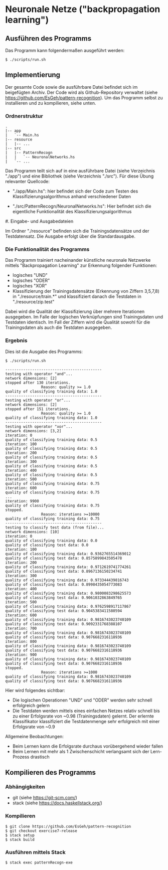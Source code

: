 # Neuronale Netze ("backpropagation learning")

## Ausführen des Programms

Das Programm kann folgendermaßen ausgeführt werden:

	$ ./scripts/run.sh

## Implementierung

Der gesamte Code sowie die ausführbare Datei befindet sich im beigefügten Archiv.
Der Code wird als Github-Repository verwaltet (siehe <https://github.com/EsGeh/pattern-recognition>).
Um das Programm selbst zu installieren und zu kompilieren, siehe unten.

### Ordnerstruktur

	.
	|-- app
	|   `-- Main.hs
	|-- resource
	|   |-- ...
	|-- src
	|   |-- PatternRecogn
	|   |   `-- NeuronalNetworks.hs
	|   `-- ...

Das Programm teilt sich auf in eine ausführbare Datei (siehe Verzeichnis "./app") und eine Bibliothek (siehe Verzeichnis "./src").
Für diese Übung relevanter Quellcode:

* "./app/Main.hs": hier befindet sich der Code zum Testen des Klassifizierungsalgorithmus anhand verschiedener Daten

*	"./src/PatternRecogn/NeuronalNetworks.hs": Hier befindet sich die eigentliche Funktionalität des Klassifizierungsalgorithmus

#. Eingabe- und Ausgabedateien

Im Ordner "./resource" befinden sich die Trainingsdatensätze und der Testdatensatz.
Die Ausgabe erfolgt über die Standardausgabe.

### Die Funktionalität des Programms

Das Programm trainiert nacheinander künstliche neuronale Netzwerke mittels "Backpropagation Learning" zur Erkennung folgender Funktionen:

* logisches "UND"
* logisches "ODER"
* logisches "XOR"
* Klassifizierung der Trainingsdatensätze (Erkennung von Ziffern 3,5,7,8) in "./resource/train.\*" und klassifiziert danach die Testdaten in "./resource/zip.test"

Dabei wird die Qualität der Klassifizierung über mehrere Iterationen ausgegeben.
Im Falle der logischen Verknüpfungen sind Trainingsdaten und Testdaten identisch.
Im Fall der Ziffern wird die Qualität sowohl für die Trainingsdaten als auch die Testdaten ausgegeben.

### Ergebnis

Dies ist die Ausgabe des Programms:

	$ ./scripts/run.sh

	-------------------------------------------
	testing with operator "and"...
	network dimensions: [2]
	stopped after 130 iterations.
					Reason: quality >= 1.0
	quality of classifying training data: 1.0
	-------------------------------------------
	testing with operator "or"...
	network dimensions: [2]
	stopped after 151 iterations.
					Reason: quality >= 1.0
	quality of classifying training data: 1.0
	-------------------------------------------
	testing with operator "xor"...
	network dimensions: [3,2]
	iteration: 0
	quality of classifying training data: 0.5
	iteration: 100
	quality of classifying training data: 0.5
	iteration: 200
	quality of classifying training data: 0.5
	iteration: 300
	quality of classifying training data: 0.5
	iteration: 400
	quality of classifying training data: 0.5
	iteration: 500
	quality of classifying training data: 0.75
	iteration: 600
	quality of classifying training data: 0.75
	...
	iteration: 9900
	quality of classifying training data: 0.75
	stopped. 
					Reason: iterations >=10000
	quality of classifying training data: 0.75
	-------------------------------------------
	testing to classify test data (from file)...
	network dimensions: [10]
	iteration: 0
	quality of classifying training data: 0.0
	quality of classifying test data: 0.0
	iteration: 100
	quality of classifying training data: 0.9362765514369012
	quality of classifying test data: 0.8575899843505478
	iteration: 200
	quality of classifying training data: 0.9712619741774261
	quality of classifying test data: 0.8967136150234741
	iteration: 300
	quality of classifying training data: 0.973344439816743
	quality of classifying test data: 0.8998435054773083
	iteration: 400
	quality of classifying training data: 0.9800083298625573
	quality of classifying test data: 0.9061032863849765
	iteration: 500
	quality of classifying training data: 0.9762598917117867
	quality of classifying test data: 0.9045383411580594
	iteration: 600
	quality of classifying training data: 0.9816743023740109
	quality of classifying test data: 0.9092331768388107
	iteration: 700
	quality of classifying training data: 0.9816743023740109
	quality of classifying test data: 0.9076682316118936
	iteration: 800
	quality of classifying training data: 0.9816743023740109
	quality of classifying test data: 0.9076682316118936
	iteration: 900
	quality of classifying training data: 0.9816743023740109
	quality of classifying test data: 0.9076682316118936
	stopped. 
					Reason: iterations >=1000
	quality of classifying training data: 0.9816743023740109
	quality of classifying test data: 0.9076682316118936

Hier wird folgendes sichtbar:

* Die logischen Operationen "UND" und "ODER" werden sehr schnell erfolgreich gelern
* Die Testdaten werden mittels eines einfachen Netzes relativ schnell bis zu einer Erfolgsrate von ~0.98 (Trainingsdaten) gelernt. Der erlernte Klassifikator klassifiziert die Testdatenmenge sehr erfolgreich mit einer Erfolgsrate von ~0.9

Allgemeine Beobachtungen:

* Beim Lernen kann die Erfolgsrate durchaus vorübergehend wieder fallen
* Beim Lernen mit mehr als 1 Zwischenschicht verlangsamt sich der Lern-Prozess drastisch

## Kompilieren des Programms

### Abhängigkeiten

* git (siehe <https://git-scm.com/>)
* stack (siehe <https://docs.haskellstack.org/>)

### Kompilieren

	$ git clone https://github.com/EsGeh/pattern-recognition
	$ git checkout exercise7-release
	$ stack setup
	$ stack build

### Ausführen mittels Stack

	$ stack exec patternRecogn-exe
